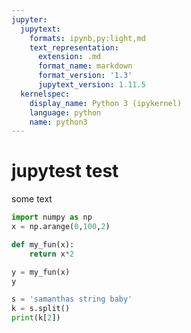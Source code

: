 ```yaml
---
jupyter:
  jupytext:
    formats: ipynb,py:light,md
    text_representation:
      extension: .md
      format_name: markdown
      format_version: '1.3'
      jupytext_version: 1.11.5
  kernelspec:
    display_name: Python 3 (ipykernel)
    language: python
    name: python3
---
```


# jupytest test
some text

```python
import numpy as np
x = np.arange(0,100,2)
```

```python
def my_fun(x):
    return x*2
```

```python
y = my_fun(x)
y
```

```python
s = 'samanthas string baby'
k = s.split()
print(k[2])
```

```python

```
